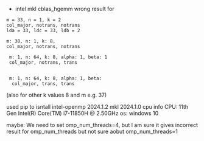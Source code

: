 - intel mkl cblas_hgemm wrong result for 
```
m = 33, n = 1, k = 2 
col_major, notrans, notrans
lda = 33, ldc = 33, ldb = 2

m: 38, n: 1, k: 8,
col_major, notrans, notrans

 m: 1, n: 64, k: 8, alpha: 1, beta: 1
 col_major, notrans, trans


 m: 1, n: 64, k: 8, alpha: 1, beta: 
  col_major, trans, trans
```

(also for other k values 8 and m e.g. 37)


used pip to isntall
intel-openmp 2024.1.2
mkl          2024.1.0
cpu info
CPU: 11th Gen Intel(R) Core(TM) i7-11850H @ 2.50GHz
os: windows 10


maybe: We need to set omp_num_threads=4, but I am sure it gives incorrect result for omp_num_threads
but not sure aobut omp_num_threads=1